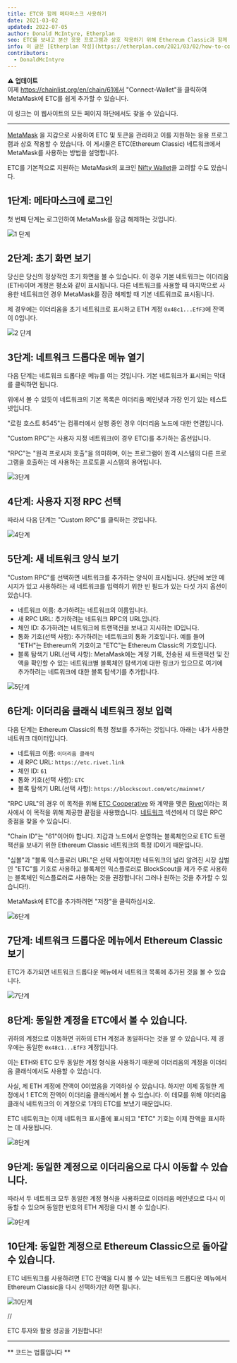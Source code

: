 ```yaml
---
title: ETC와 함께 메타마스크 사용하기
date: 2021-03-02
updated: 2022-07-05
author: Donald McIntyre, Etherplan
seo: ETC를 보내고 분산 응용 프로그램과 상호 작용하기 위해 Ethereum Classic과 함께 MetaMask를 사용하는 방법을 다루는 단계별 가이드입니다.
info: 이 글은 [Etherplan 작성](https://etherplan.com/2021/03/02/how-to-connect-metamask-to-ethereum-classic/15512/)입니다. 더 많은 Ethereum Classic 자습서, 이론 및 암호 화폐 개념을 보려면 [etherplan.com](https://etherplan.com)을 확인하십시오.
contributors:
  - DonaldMcIntyre
---
```


**⚠️ 업데이트**  
이제 https://chainlist.org/en/chain/61에서 "Connect-Wallet"을 클릭하여 MetaMask에 ETC를 쉽게 추가할 수 있습니다.

이 링크는 이 웹사이트의 모든 페이지 하단에서도 찾을 수 있습니다.

---

[MetaMask](https://metamask.io) 을 지갑으로 사용하여 ETC 및 토큰을 관리하고 이를 지원하는 응용 프로그램과 상호 작용할 수 있습니다. 이 게시물은 ETC(Ethereum Classic) 네트워크에서 MetaMask를 사용하는 방법을 설명합니다.

ETC를 기본적으로 지원하는 MetaMask의 포크인 [Nifty Wallet](https://chrome.google.com/webstore/detail/nifty-wallet/jbdaocneiiinmjbjlgalhcelgbejmnid?ucbcb=1)을 고려할 수도 있습니다.

## 1단계: 메타마스크에 로그인

첫 번째 단계는 로그인하여 MetaMask를 잠금 해제하는 것입니다.

![1 단계](./01.png)

## 2단계: 초기 화면 보기

당신은 당신의 정상적인 초기 화면을 볼 수 있습니다. 이 경우 기본 네트워크는 이더리움(ETH)이며 계정은 평소와 같이 표시됩니다. 다른 네트워크를 사용할 때 마지막으로 사용한 네트워크인 경우 MetaMask를 잠금 해제할 때 기본 네트워크로 표시됩니다.

제 경우에는 이더리움을 초기 네트워크로 표시하고 ETH 계정 `0x48c1...EfF3`에 잔액이 0입니다.

![2 단계](./02.png)

## 3단계: 네트워크 드롭다운 메뉴 열기

다음 단계는 네트워크 드롭다운 메뉴를 여는 것입니다. 기본 네트워크가 표시되는 막대를 클릭하면 됩니다.

위에서 볼 수 있듯이 네트워크의 기본 목록은 이더리움 메인넷과 가장 인기 있는 테스트넷입니다.

"로컬 호스트 8545"는 컴퓨터에서 실행 중인 경우 이더리움 노드에 대한 연결입니다.

"Custom RPC"는 사용자 지정 네트워크(이 경우 ETC)를 추가하는 옵션입니다.

"RPC"는 "원격 프로시저 호출"을 의미하며, 이는 프로그램이 원격 시스템의 다른 프로그램을 호출하는 데 사용하는 프로토콜 시스템의 용어입니다.

![3단계](./03.png)

## 4단계: 사용자 지정 RPC 선택

따라서 다음 단계는 "Custom RPC"를 클릭하는 것입니다.

![4단계](./04.png)

## 5단계: 새 네트워크 양식 보기

"Custom RPC"를 선택하면 네트워크를 추가하는 양식이 표시됩니다. 상단에 보안 메시지가 있고 사용하려는 새 네트워크를 입력하기 위한 빈 필드가 있는 다섯 가지 옵션이 있습니다.

- 네트워크 이름: 추가하려는 네트워크의 이름입니다.
- 새 RPC URL: 추가하려는 네트워크 RPC의 URL입니다.
- 체인 ID: 추가하려는 네트워크에 트랜잭션을 보내고 지시하는 ID입니다.
- 통화 기호(선택 사항): 추가하려는 네트워크의 통화 기호입니다. 예를 들어 "ETH"는 Ethereum의 기호이고 "ETC"는 Ethereum Classic의 기호입니다.
- 블록 탐색기 URL(선택 사항): MetaMask에는 계정 기록, 전송된 새 트랜잭션 및 잔액을 확인할 수 있는 네트워크별 블록체인 탐색기에 대한 링크가 있으므로 여기에 추가하려는 네트워크에 대한 블록 탐색기를 추가합니다.

![5단계](./05.png)

## 6단계: 이더리움 클래식 네트워크 정보 입력

다음 단계는 Ethereum Classic의 특정 정보를 추가하는 것입니다. 아래는 내가 사용한 네트워크 데이터입니다.

- 네트워크 이름: `이더리움 클래식`
- 새 RPC URL: `https://etc.rivet.link`
- 체인 ID: `61`
- 통화 기호(선택 사항): `ETC`
- 블록 탐색기 URL(선택 사항): `https://blockscout.com/etc/mainnet/`

"RPC URL"의 경우 이 목적을 위해 [ETC Cooperative](https://etccooperative.org) 와 계약을 맺은 [Rivet](https://rivet.link/)이라는 회사에서 이 목적을 위해 제공한 끝점을 사용했습니다. [네트워크](/network/endpoints) 섹션에서 더 많은 RPC 종점을 찾을 수 있습니다.

"Chain ID"는 "61"이어야 합니다. 지갑과 노드에서 운영하는 블록체인으로 ETC 트랜잭션을 보내기 위한 Ethereum Classic 네트워크의 특정 ID이기 때문입니다.

"심볼"과 "블록 익스플로러 URL"은 선택 사항이지만 네트워크의 널리 알려진 시장 심벌인 "ETC"를 기호로 사용하고 블록체인 익스플로러로 BlockScout을 제가 주로 사용하는 블록체인 익스플로러로 사용하는 것을 권장합니다( 그러나 원하는 것을 추가할 수 있습니다!).

MetaMask에 ETC를 추가하려면 "저장"을 클릭하십시오.

![6단계](./06-rivet.png)

## 7단계: 네트워크 드롭다운 메뉴에서 Ethereum Classic 보기

ETC가 추가되면 네트워크 드롭다운 메뉴에서 네트워크 목록에 추가된 것을 볼 수 있습니다.

![7단계](./07.png)

## 8단계: 동일한 계정을 ETC에서 볼 수 있습니다.

귀하의 계정으로 이동하면 귀하의 ETH 계정과 동일하다는 것을 알 수 있습니다. 제 경우에는 동일한 `0x48c1...EfF3` 계정입니다.

이는 ETH와 ETC 모두 동일한 계정 형식을 사용하기 때문에 이더리움의 계정을 이더리움 클래식에서도 사용할 수 있습니다.

사실, 제 ETH 계정에 잔액이 0이었음을 기억하실 수 있습니다. 하지만 이제 동일한 계정에서 1 ETC의 잔액이 이더리움 클래식에서 볼 수 있습니다. 이 데모를 위해 이더리움 클래식 네트워크의 이 계정으로 1개의 ETC를 보냈기 때문입니다.

ETC 네트워크는 이제 네트워크 표시줄에 표시되고 "ETC" 기호는 이제 잔액을 표시하는 데 사용됩니다.

![8단계](./08.png)

## 9단계: 동일한 계정으로 이더리움으로 다시 이동할 수 있습니다.

따라서 두 네트워크 모두 동일한 계정 형식을 사용하므로 이더리움 메인넷으로 다시 이동할 수 있으며 동일한 번호의 ETH 계정을 다시 볼 수 있습니다.

![9단계](./09.png)

## 10단계: 동일한 계정으로 Ethereum Classic으로 돌아갈 수 있습니다.

ETC 네트워크를 사용하려면 ETC 잔액을 다시 볼 수 있는 네트워크 드롭다운 메뉴에서 Ethereum Classic을 다시 선택하기만 하면 됩니다.

![10단계](./10.png)

//

ETC 투자와 활용 성공을 기원합니다!

---

** 코드는 법률입니다 **
